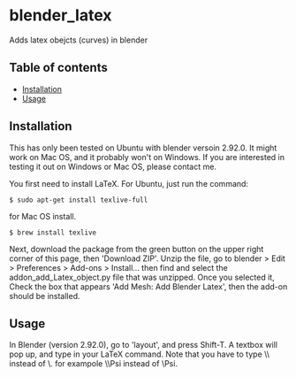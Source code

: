 # blender_latex
Adds latex obejcts (curves) in blender

## Table of contents
* [Installation](#Installation)
* [Usage](#Usage)

## Installation
This has only been tested on Ubuntu with blender versoin 2.92.0.
It might work on Mac OS, and it probably won't on Windows. If you are interested in testing it out on 
Windows or Mac OS, please contact me.

You first need to install LaTeX. For Ubuntu, just run the command:
```
$ sudo apt-get install texlive-full
```

for Mac OS install.
```
$ brew install texlive 
```

Next, download the package from the green button on the upper right corner of this page, then 'Download ZIP'.
Unzip the file, go to blender > Edit > Preferences > Add-ons > Install... then find and select the addon_add_Latex_object.py file
that was unzipped.
Once you selected it, Check the box that appears 'Add Mesh: Add Blender Latex', then the add-on should be installed.

## Usage
In Blender (version 2.92.0), go to 'layout', and press Shift-T. A textbox will pop up, and type in your LaTeX command. 
Note that you have to type \\\ instead of \\. for exampole \\\Psi instead of \\Psi.
